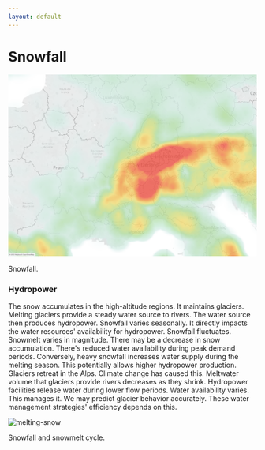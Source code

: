 ```yaml
---
layout: default
---
```

# Snowfall

![snowfall](assets/image/snowfall.png)

Snowfall.

### Hydropower

The snow accumulates in the high-altitude regions. It maintains glaciers. Melting glaciers provide a steady water source to rivers. The water source then produces hydropower. Snowfall varies seasonally. It directly impacts the water resources' availability for hydropower. Snowfall fluctuates. Snowmelt varies in magnitude. There may be a decrease in snow accumulation. There's reduced water availability during peak demand periods. Conversely, heavy snowfall increases water supply during the melting season. This potentially allows higher hydropower production. Glaciers retreat in the Alps. Climate change has caused this. Meltwater volume that glaciers provide rivers decreases as they shrink. Hydropower facilities release water during lower flow periods. Water availability varies. This manages it. We may predict glacier behavior accurately. These water management strategies' efficiency depends on this.

![melting-snow](https://svs.gsfc.nasa.gov/vis/a010000/a011800/a011899/MeltingSnow.gif)

Snowfall and snowmelt cycle.